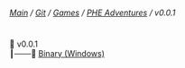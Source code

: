 ###### [Main](https://pikakid98.github.io) / [Git](https://git-pikakid98.github.io) / [Games](https://git-pikakid98.github.io/games) / [PHE Adventures](https://git-pikakid98.github.io/games/phe-adventures) / v0.0.1
<h1></h1>

📂 v0.0.1
\
┃───📄 [Binary (Windows)](https://github.com/Git-Pikakid98/phe-adventures/releases/download/v0.0.1/PHE.Adventures.V0.0.1.Pre-Alpha.7z)
